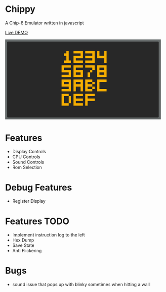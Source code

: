 # Chippy
A Chip-8 Emulator written in javascript

[Live DEMO](https://kennethlamb.me/Chip-8%20Emulator/index.html)

![Main Window](./images/Display.png)

# Features
* Display Controls
* CPU Controls
* Sound Controls
* Rom Selection

# Debug Features
* Register Display

# Features TODO
* Implement instruction log to the left
* Hex Dump
* Save State
* Anti Flickering

# Bugs
* sound issue that pops up with blinky sometimes when hitting a wall

